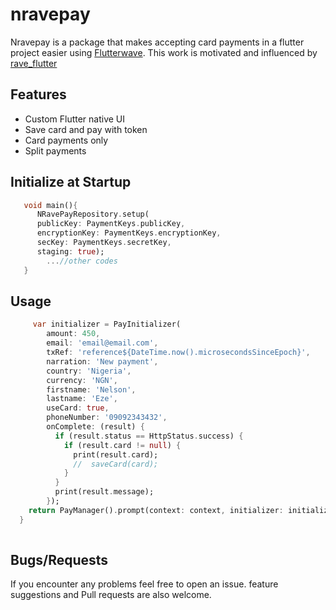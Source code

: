 # nravepay

Nravepay is a package that makes accepting card payments in a flutter project easier using [Flutterwave](http://rave.flutterwave.com).
This work is motivated and influenced by [rave_flutter](https://pub.dev/packages/rave_flutter)

## Features

* Custom Flutter native UI
* Save card and pay with token
* Card payments only
* Split payments


## Initialize at Startup

```dart
   void main(){
      NRavePayRepository.setup(
      publicKey: PaymentKeys.publicKey,
      encryptionKey: PaymentKeys.encryptionKey,
      secKey: PaymentKeys.secretKey,
      staging: true);
        ...//other codes
   }
```
## Usage
```dart
     var initializer = PayInitializer(
        amount: 450,
        email: 'email@email.com',
        txRef: 'reference${DateTime.now().microsecondsSinceEpoch}',
        narration: 'New payment',
        country: 'Nigeria',
        currency: 'NGN',
        firstname: 'Nelson',
        lastname: 'Eze',
        useCard: true,
        phoneNumber: '09092343432',
        onComplete: (result) {
          if (result.status == HttpStatus.success) {
            if (result.card != null) {
              print(result.card);
              //  saveCard(card);
            }
          }
          print(result.message);
        });
    return PayManager().prompt(context: context, initializer: initializer);
  }
  
```
## Bugs/Requests

If you encounter any problems feel free to open an issue.  feature suggestions and Pull requests are also welcome.
